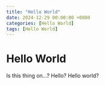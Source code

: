 ```yaml
---
title: "Hello World"
date: 2024-12-29 00:00:00 +0800
categories: [Hello World]
tags: [Hello World]
---
```


# Hello World

Is this thing on...? Hello? Hello world?
